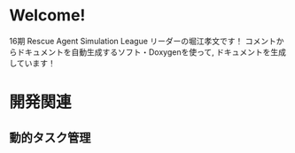 # Welcome!
16期 Rescue Agent Simulation League リーダーの堀江孝文です！
コメントからドキュメントを自動生成するソフト・Doxygenを使って, ドキュメントを生成しています！

# 開発関連
## 動的タスク管理